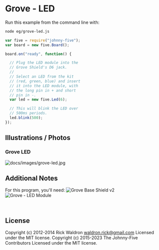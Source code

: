 <!--remove-start-->

# Grove - LED

<!--remove-end-->








Run this example from the command line with:
```bash
node eg/grove-led.js
```


```javascript
var five = require("johnny-five");
var board = new five.Board();

board.on("ready", function() {

  // Plug the LED module into the
  // Grove Shield's D6 jack.
  //
  // Select an LED from the kit
  // (red, green, blue) and insert
  // it into the LED module, with
  // the long pin in + and short
  // pin in -.
  var led = new five.Led(6);

  // This will blink the LED over
  // 500ms periods.
  led.blink(500);
});


```


## Illustrations / Photos


### Grove LED



![docs/images/grove-led.jpg](images/grove-led.jpg)  






## Additional Notes
For this program, you'll need:
![Grove Base Shield v2](http://www.seeedstudio.com/depot/images/product/base%20shield%20V2_01.jpg)
![Grove - LED Module](http://www.seeedstudio.com/depot/images/product/Red%20LED.jpg)

&nbsp;

<!--remove-start-->

## License
Copyright (c) 2012-2014 Rick Waldron <waldron.rick@gmail.com>
Licensed under the MIT license.
Copyright (c) 2015-2023 The Johnny-Five Contributors
Licensed under the MIT license.

<!--remove-end-->
